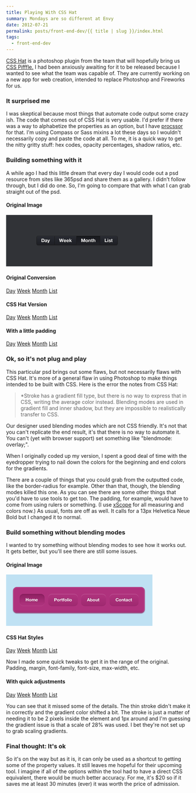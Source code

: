 ```yaml
---
title: Playing With CSS Hat
summary: Mondays are so different at Envy
date: 2012-07-21
permalink: posts/front-end-dev/{{ title | slug }}/index.html
tags:
  - front-end-dev
---
```


[CSS Hat](http://csshat.com) is a photoshop plugin from the team that will hopefully bring us [CSS Pifffle.](http://csspiffle.com) I had been anxiously awaiting for it to be released because I wanted to see what the team was capable of. They are currently working on a new app for web creation, intended to replace Photoshop and Fireworks for us.

### It surprised me

I was skeptical because most things that automate code output some crazy ish. The code that comes out of CSS Hat is very usable. I'd prefer if there was a way to alphabetize the properties as an option, but I have [procssor](http://procssor.com) for that. I'm using Compass or Sass mixins a lot these days so I wouldn't necessarily copy and paste the code at all. To me, it is a quick way to get the nitty gritty stuff: hex codes, opacity percentages, shadow ratios, etc.

### Building something with it

A while ago I had this little dream that every day I would code out a psd resource from sites like 365psd and share them as a gallery. I didn't follow through, but I did do one. So, I'm going to compare that with what I can grab straight out of the psd.

</div>

<div class="light">

<div class="container">

<div class="sample">

#### Original Image

![Day 155 nav from 365psd](/assets/images/posts/front-end-dev/playing-with-css-hat/day155.png)</div>

<div class="sample">

#### Original Conversion

<div class="day155">

<div id="code-version">
<nav>
  <a class="first" href="#">Day</a>
  <a href="#">Week</a>
  <a href="#">Month</a>
  <a class="last" href="#">List</a>
</nav>
</div>

</div>

</div>

</div>

<div class="container">

<div class="sample">

#### CSS Hat Version

<div class="csshat">

<nav>
  <a class="first" href="#">Day</a>
  <a href="#">Week</a>
  <a href="#">Month</a>
  <a class="last" href="#">List</a>
</nav>

</div>

</div>

<div class="sample">

#### With a little padding

<div class="csshat padded">

<nav>
  <a class="first" href="#">Day</a>
  <a href="#">Week</a>
  <a href="#">Month</a>
  <a class="last" href="#">List</a>
</nav>
</div>

</div>

</div>

</div>

<div class="wrapper">

### Ok, so it's not plug and play

This particular psd brings out some flaws, but not necessarily flaws with CSS Hat. It's more of a general flaw in using Photoshop to make things intended to be built with CSS. Here is the error the notes from CSS Hat:

> *Stroke has a gradient fill type, but there is no way to express that in CSS, writing the average color instead. Blending modes are used in gradient fill and inner shadow, but they are impossible to realistically transfer to CSS.

Our designer used blending modes which are not CSS friendly. It's not that you can't replicate the end result, it's that there is no way to automate it. You can't (yet with browser support) set something like "blendmode: overlay;".

When I originally coded up my version, I spent a good deal of time with the eyedropper trying to nail down the colors for the beginning and end colors for the gradients.

There are a couple of things that you could grab from the outputted code, like the border-radius for example. Other than that, though, the blending modes killed this one. As you can see there are some other things that you'd have to use tools to get too. The padding, for example, would have to come from using rulers or something. (I use [xScope](http://iconfactory.com/software/xscope) for all measuring and colors now.) As usual, fonts are off as well. It calls for a 13px Helvetica Neue Bold but I changed it to normal.

</div>

<div class="wrapper">

### Build something without blending modes

I wanted to try something without blending modes to see how it works out. It gets better, but you'll see there are still some issues.

</div>

<div class="light">

<div class="container">

<div class="sample">

#### Original Image

![200 Days of Awesomeness #4](/assets/images/posts/front-end-dev/playing-with-css-hat/200days-4.png)</div>

<div class="sample">

#### CSS Hat Styles

<div class="awesome-4">

<nav>
  <a class="first" href="#">Day</a>
  <a href="#">Week</a>
  <a href="#">Month</a>
  <a class="last" href="#">List</a>
</nav>

</div>

</div>

</div>

</div>

<div class="container">

Now I made some quick tweaks to get it in the range of the original. Padding, margin, font-family, font-size, max-width, etc.

</div>

<div class="light">

<div class="container">

#### With quick adjustments

<div class="awesome-4 adjusted">

<nav>
  <a class="first" href="#">Day</a>
  <a href="#">Week</a>
  <a href="#">Month</a>
  <a class="last" href="#">List</a>
</nav>

</div>

</div>

</div>

<div class="wrapper">

You can see that it missed some of the details. The thin stroke didn't make it in correctly and the gradient color shifted a bit. The stroke is just a matter of needing it to be 2 pixels inside the element and 1px around and I'm guessing the gradient issue is that a scale of 28% was used. I bet they're not set up to grab scaling gradients.

### Final thought: It's ok

So it's on the way but as it is, it can only be used as a shortcut to getting some of the property values. It still leaves me hopeful for their upcoming tool. I imagine if all of the options within the tool had to have a direct CSS equivalent, there would be much better accuracy. For me, it's $20 so if it saves me at least 30 minutes (ever) it was worth the price of admission.